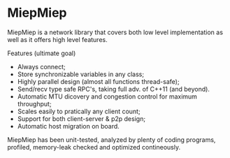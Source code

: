# MiepMiep

MiepMiep is a network library that covers both low level implementation as
well as it offers high level features.

Features (ultimate goal)
  - Always connect;
  - Store synchronizable variables in any class;
  - Highly parallel design (almost all functions thread-safe);
  - Send/recv type safe RPC's, taking full adv. of C++11 (and beyond).
  - Automatic MTU dicovery and congestion control for maximum throughput;
  - Scales easily to pratically any client count;
  - Support for both client-server & p2p design;
  - Automatic host migration on board.
  
  MiepMiep has been unit-tested, analyzed by plenty of coding programs, profiled, memory-leak checked
  and optimized contineously.
